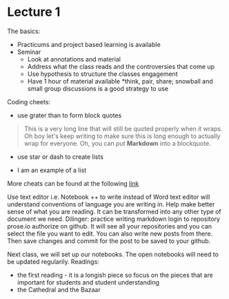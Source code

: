 # Lecture 1 

The basics:
* Practicums and project based learning is available
* Seminar
  * Look at annotations and material
  * Address what the class reads and the controversies that come up
  * Use hypothesis to structure the classes engagement
  * Have 1 hour of material available 
	  *think, pair, share; snowball and small group discussions is a good strategy to use
    
Coding cheets: 
* use grater than to form block quotes

> This is a very long line that will still be quoted properly when it wraps. Oh boy let's keep writing to make sure this is long enough to actually wrap for everyone. Oh, you can *put* **Markdown** into a blockquote. 

* use star or dash  to create lists
- I am an example of a list

More cheats can be found at the following [link](https://github.com/adam-p/markdown-here/wiki/Markdown-Cheatsheet#links)

Use text editor i.e. Notebook ++ to write instead of Word
  text editor will understand conventions of language you are writing in. Help make better sense of what you are reading. It can be transformed into any other type of document we need. 
Dilinger: practice writing markdown 
login to repository prose.io authorize on github. It will see all your repositories and you can select the file you want to edit. You can also write new posts from there. Then save changes and commit for the post to be saved to your github. 

Next class, we will set up our notebooks. The open notebooks will need to be updated regularily. 
Readings:
 - the first reading - it is a longish piece so focus on the pieces that are important for students and student understanding
 - the Cathedral and the Bazaar
